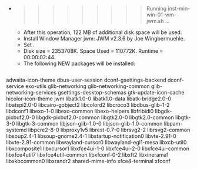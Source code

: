 * >>>>>>>>> Running inst-min-win-01-wm-jwm.sh ...
  * After this operation, 122 MB of additional disk space will be used.
  * Install Window Manager jwm: JWM v2.3.6 by Joe Wingbermuehle.
  * Set .
  * Disk size = 2353708K. Space Used = 110772K. Runtime = 00:00:02:44.
  * The following NEW packages will be installed:
  ```bash
adwaita-icon-theme dbus-user-session dconf-gsettings-backend dconf-service exo-utils
glib-networking glib-networking-common glib-networking-services gsettings-desktop-schemas gtk-update-icon-cache
hicolor-icon-theme jwm libatk1.0-0 libatk1.0-data libatk-bridge2.0-0
libatspi2.0-0 libcairo-gobject2 libcolord2 libcroco3 libdbus-glib-1-2
libdconf1 libexo-1-0 libexo-common libexo-helpers libfribidi0
libgdk-pixbuf2.0-0 libgdk-pixbuf2.0-common libgtk2.0-0 libgtk2.0-common libgtk-3-0
libgtk-3-common libjson-glib-1.0-0 libjson-glib-1.0-common libpam-systemd libpcre2-8-0
libproxy1v5 librest-0.7-0 librsvg2-2 librsvg2-common libsoup2.4-1
libsoup-gnome2.4-1 libstartup-notification0 libvte-2.91-0 libvte-2.91-common libwayland-cursor0
libwayland-egl1-mesa libxcb-util0 libxcomposite1 libxcursor1 libxfce4ui-1-0
libxfce4ui-2-0 libxfce4ui-common libxfce4util7 libxfce4util-common libxfconf-0-2
libxft2 libxinerama1 libxkbcommon0 libxrandr2 shared-mime-info
xfce4-terminal xfconf
  ```
